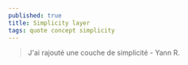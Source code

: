 ```yaml
---
published: true
title: Simplicity layer
tags: quote concept simplicity
---
```

> J'ai rajouté une couche de simplicité - Yann R.

